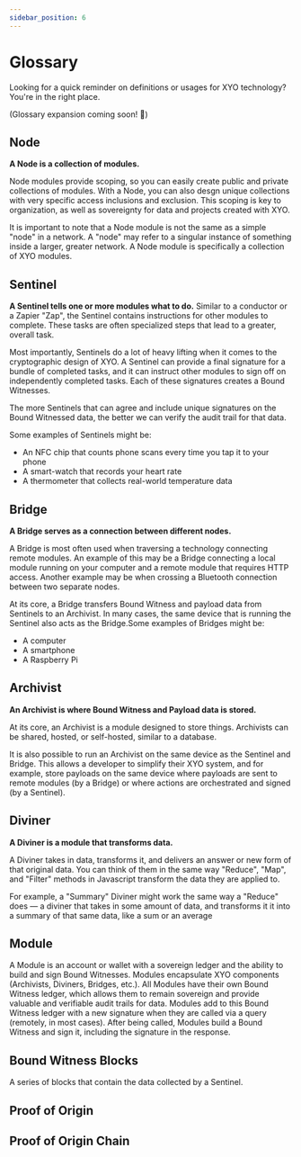 ```yaml
---
sidebar_position: 6
---
```


# Glossary
Looking for a quick reminder on definitions or usages for XYO technology? You're in the right place.

(Glossary expansion coming soon! 🚧)

<!-- [TODO] — Complete the Glossary -->
<!-- [Maryann] — Add any words here you've seen questions about (or have a question about yourself!) -->

## Node
**A Node is a collection of modules.**

Node modules provide scoping, so you can easily create public and private collections of modules. With a Node, you can also desgn unique collections with very specific access inclusions and exclusion. This scoping is key to organization, as well as sovereignty for data and projects created with XYO.

It is important to note that a Node module is not the same as a simple "node" in a network. A "node" may refer to a singular instance of something inside a larger, greater network. A Node module is specifically a collection of XYO modules.

## Sentinel
**A Sentinel tells one or more modules what to do.**
Similar to a conductor or a Zapier "Zap", the Sentinel contains instructions for other modules to complete. These tasks are often specialized steps that lead to a greater, overall task.

Most importantly, Sentinels do a lot of heavy lifting when it comes to the cryptographic design of XYO. A Sentinel can provide a final signature for a bundle of completed tasks, and it can instruct other modules to sign off on independently completed tasks. Each of these signatures creates a Bound Witnesses.

The more Sentinels that can agree and include unique signatures on the Bound Witnessed data, the better we can verify the audit trail for that data.

 Some examples of Sentinels might be:

- An NFC chip that counts phone scans every time you tap it to your phone
- A smart-watch that records your heart rate
- A thermometer that collects real-world temperature data

## Bridge
**A Bridge serves as a connection between different nodes.**

A Bridge is most often used when traversing a technology connecting remote modules. An example of this may be a Bridge connecting a local module running on your computer and a remote module that requires HTTP access. Another example may be when crossing a Bluetooth connection between two separate nodes.

At its core, a Bridge transfers Bound Witness and payload data from Sentinels to an Archivist. In many cases, the same device that is running the Sentinel also acts as the Bridge.Some examples of Bridges might be:

- A computer
- A smartphone
- A Raspberry Pi

## Archivist
**An Archivist is where Bound Witness and Payload data is stored.**

At its core, an Archivist is a module designed to store things. Archivists can be shared, hosted, or self-hosted, similar to a database.

It is also possible to run an Archivist on the same device as the Sentinel and Bridge. This allows a developer to simplify their XYO system, and for example, store payloads on the same device where payloads are sent to remote modules (by a Bridge) or where actions are orchestrated and signed (by a Sentinel).

## Diviner
**A Diviner is a module that transforms data.**

A Diviner takes in data, transforms it, and delivers an answer or new form of that original data. You can think of them in the same way "Reduce", "Map", and "Filter" methods in Javascript transform the data they are applied to.

For example, a "Summary" Diviner might work the same way a "Reduce" does — a diviner that takes in some amount of data, and transforms it it into a summary of that same data, like a sum or an average


## Module
A Module is an account or wallet with a sovereign ledger and the ability to build and sign Bound Witnesses.
Modules encapsulate XYO components (Archivists, Diviners, Bridges, etc.). All Modules have their own Bound Witness ledger, which allows them to remain sovereign and provide valuable and verifiable audit trails for data. Modules add to this Bound Witness ledger with a new signature when they are called via a query (remotely, in most cases). After being called, Modules build a Bound Witness and sign it, including the signature in the response.

## Bound Witness Blocks
A series of blocks that contain the data collected by a Sentinel.

## Proof of Origin

## Proof of Origin Chain
